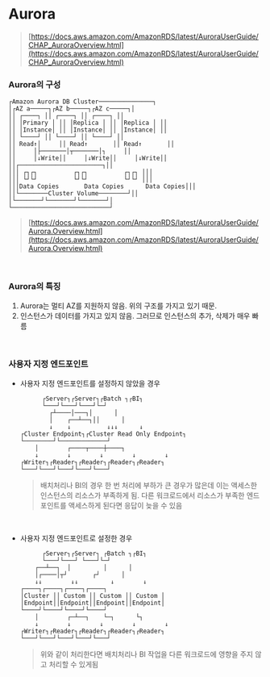 Aurora
===
>[https://docs.aws.amazon.com/AmazonRDS/latest/AuroraUserGuide/CHAP_AuroraOverview.html](https://docs.aws.amazon.com/AmazonRDS/latest/AuroraUserGuide/CHAP_AuroraOverview.html)

### Aurora의 구성
```
┌Amazon Aurora DB Cluster───────────────┐
│┌AZ a─────┐┌AZ b─────┐┌AZ c─────┐│
││ ┌────┐ ││ ┌────┐ ││ ┌────┐ ││
││ │Primary │ ││ │Replica │ ││ │Replica │ ││
││ │Instance│ ││ │Instance│ ││ │Instance│ ││
││ └────┘ ││ └────┘ ││ └────┘ ││
││ Read↑│     ││ Read↑       ││ Read↑       ││
││     │├───────│┬───────│┐     ││
││     │↓Write││     │↓Write││     │↓Write││
││┌───────────────────────┐││
│││ ┌┐┌┐          ┌┐┌┐          ┌┐┌┐ │││
│││ └┘└┘          └┘└┘          └┘└┘ │││
│││Data Copies       Data Copies      Data Copies│││
││└────────Cluster Volume────────┘││
│└───────┘└───────┘└───────┘│
└───────────────────────────┘
```
>[https://docs.aws.amazon.com/AmazonRDS/latest/AuroraUserGuide/Aurora.Overview.html](https://docs.aws.amazon.com/AmazonRDS/latest/AuroraUserGuide/Aurora.Overview.html)

<br>

### Aurora의 특징
1. Aurora는 멀티 AZ를 지원하지 않음. 위의 구조를 가지고 있기 때문.
1. 인스턴스가 데이터를 가지고 있지 않음. 그러므로 인스턴스의 추가, 삭제가 매우 빠름

<br>

### 사용자 지정 엔드포인트
* 사용자 지정 엔드포인트를 설정하지 않았을 경우
    ```
          ┌Server┐┌Server┐┌Batch ┐┌BI┐
          └───┘└───┘└───┘└─┘
            ┌┴────│───┐│      │
            │    ┌──┴──┐││      │
            ↓    ↓          ↓↓↓      ↓
    ┌Cluster Endpoint┐┌Cluster Read Only Endpoint┐
    └────────┘└─────────────┘
        │        ┌────┬────┼────┐
        ↓        ↓        ↓        ↓        ↓
    ┌Writer┐┌Reader┐┌Reader┐┌Reader┐┌Reader┐
    └───┘└───┘└───┘└───┘└───┘
    ```
    >배치처리나 BI의 경우 한 번 처리에 부하가 큰 경우가 많은데 이는 액세스한 인스턴스의 리소스가 부족하게 됨. 다른 워크로드에서 리소스가 부족한 엔드포인트를 액세스하게 된다면 응답이 늦을 수 있음

<br>

* 사용자 지정 엔드포인트로 설정한 경우
    ```
          ┌Server┐┌Server┐ ┌Batch ┐┌BI┐
          └───┘└───┘ └───┘└─┘
        ┌──┴──┐  │         │      │
        │┌────│┬┘       ┌┘      │
        ↓↓        ↓↓         ↓        ↓
    ┌────┐┌────┐┌────┐┌────┐
    │Cluster ││ Custom ││ Custom ││ Custom │
    │Endpoint││Endpoint││Endpoint││Endpoint│
    └────┘└────┘└────┘└────┘
        │        ┌─┴──┐    └─┐      └┐
        ↓        ↓        ↓        ↓        ↓
    ┌Writer┐┌Reader┐┌Reader┐┌Reader┐┌Reader┐
    └───┘└───┘└───┘└───┘└───┘
    ```
    >위와 같이 처리한다면 배치처리나 BI 작업을 다른 워크로드에 영향을 주지 않고 처리할 수 있게됨

<br>
